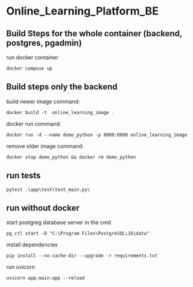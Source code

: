 # Online_Learning_Platform_BE

## Build Steps for the whole container (backend, postgres, pgadmin)

run docker container

```
docker compose up
```

## Build steps only the backend

build newer image command:

```
docker build -t  online_learning_image .
```

docker run command:

```
docker run -d --name demo_python -p 8000:8000 online_learning_image

```

remove older image command:

```
docker stop demo_python && docker rm demo_python

```

## run tests

```
pytest .\app\test\test_main.py\

```

## run without docker

start postgreg database server in the cmd

```
pg_ctl start -D "C:\Program Files\PostgreSQL\16\data"

```

install dependencies

```
pip install --no-cache-dir --upgrade -r requirements.txt

```

run uvicorn

```
uvicorn app.main:app --reload

```
